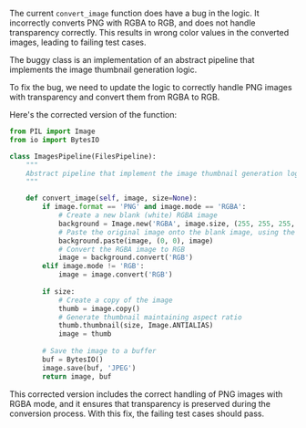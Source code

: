 The current `convert_image` function does have a bug in the logic. It incorrectly converts PNG with RGBA to RGB, and does not handle transparency correctly. This results in wrong color values in the converted images, leading to failing test cases.

The buggy class is an implementation of an abstract pipeline that implements the image thumbnail generation logic.

To fix the bug, we need to update the logic to correctly handle PNG images with transparency and convert them from RGBA to RGB.

Here's the corrected version of the function:

```python
from PIL import Image
from io import BytesIO

class ImagesPipeline(FilesPipeline):
    """
    Abstract pipeline that implement the image thumbnail generation logic
    """

    def convert_image(self, image, size=None):
        if image.format == 'PNG' and image.mode == 'RGBA':
            # Create a new blank (white) RGBA image
            background = Image.new('RGBA', image.size, (255, 255, 255, 255))
            # Paste the original image onto the blank image, using the alpha mask
            background.paste(image, (0, 0), image)
            # Convert the RGBA image to RGB
            image = background.convert('RGB')
        elif image.mode != 'RGB':
            image = image.convert('RGB')
    
        if size:
            # Create a copy of the image
            thumb = image.copy()
            # Generate thumbnail maintaining aspect ratio
            thumb.thumbnail(size, Image.ANTIALIAS)
            image = thumb
    
        # Save the image to a buffer
        buf = BytesIO()
        image.save(buf, 'JPEG')
        return image, buf
```

This corrected version includes the correct handling of PNG images with RGBA mode, and it ensures that transparency is preserved during the conversion process. With this fix, the failing test cases should pass.
